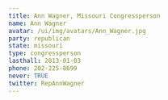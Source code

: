 ```yaml
---
title: Ann Wagner, Missouri Congressperson
name: Ann Wagner
avatar: /ui/img/avatars/Ann_Wagner.jpg
party: republican
state: missouri
type: congressperson
lasthall: 2013-01-03
phone: 202-225-8699
never: TRUE
twitter: RepAnnWagner
---
```

